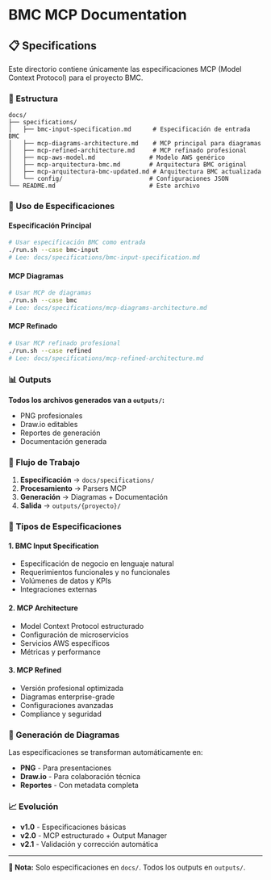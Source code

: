 # BMC MCP Documentation

## 📋 Specifications

Este directorio contiene únicamente las especificaciones MCP (Model Context Protocol) para el proyecto BMC.

### 📁 Estructura

```
docs/
├── specifications/
│   ├── bmc-input-specification.md      # Especificación de entrada BMC
│   ├── mcp-diagrams-architecture.md    # MCP principal para diagramas
│   ├── mcp-refined-architecture.md     # MCP refinado profesional
│   ├── mcp-aws-model.md               # Modelo AWS genérico
│   ├── mcp-arquitectura-bmc.md        # Arquitectura BMC original
│   ├── mcp-arquitectura-bmc-updated.md # Arquitectura BMC actualizada
│   └── config/                        # Configuraciones JSON
└── README.md                          # Este archivo
```

### 🎯 Uso de Especificaciones

#### Especificación Principal
```bash
# Usar especificación BMC como entrada
./run.sh --case bmc-input
# Lee: docs/specifications/bmc-input-specification.md
```

#### MCP Diagramas
```bash
# Usar MCP de diagramas
./run.sh --case bmc
# Lee: docs/specifications/mcp-diagrams-architecture.md
```

#### MCP Refinado
```bash
# Usar MCP refinado profesional
./run.sh --case refined
# Lee: docs/specifications/mcp-refined-architecture.md
```

### 📊 Outputs

**Todos los archivos generados van a `outputs/`:**
- PNG profesionales
- Draw.io editables
- Reportes de generación
- Documentación generada

### 🔄 Flujo de Trabajo

1. **Especificación** → `docs/specifications/`
2. **Procesamiento** → Parsers MCP
3. **Generación** → Diagramas + Documentación
4. **Salida** → `outputs/{proyecto}/`

### 📝 Tipos de Especificaciones

#### 1. BMC Input Specification
- Especificación de negocio en lenguaje natural
- Requerimientos funcionales y no funcionales
- Volúmenes de datos y KPIs
- Integraciones externas

#### 2. MCP Architecture
- Model Context Protocol estructurado
- Configuración de microservicios
- Servicios AWS específicos
- Métricas y performance

#### 3. MCP Refined
- Versión profesional optimizada
- Diagramas enterprise-grade
- Configuraciones avanzadas
- Compliance y seguridad

### 🎨 Generación de Diagramas

Las especificaciones se transforman automáticamente en:
- **PNG** - Para presentaciones
- **Draw.io** - Para colaboración técnica
- **Reportes** - Con metadata completa

### 📈 Evolución

- **v1.0** - Especificaciones básicas
- **v2.0** - MCP estructurado + Output Manager
- **v2.1** - Validación y corrección automática

---

**📍 Nota:** Solo especificaciones en `docs/`. Todos los outputs en `outputs/`.
